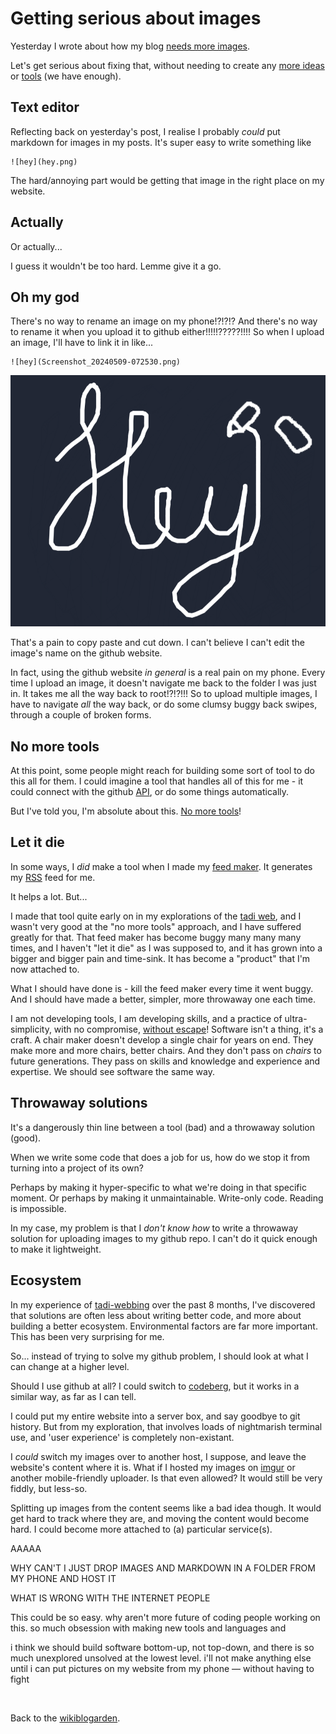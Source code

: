 # Getting serious about images

Yesterday I wrote about how my blog [needs more images](https://www.todepond.com/wikiblogarden/my-wikiblogarden/pictures).

Let's get serious about fixing that, without needing to create any [more ideas](https://www.todepond.com/wikiblogarden/my-wikiblogarden/no-more-ideas) or [tools](https://www.todepond.com/wikiblogarden/better-computing/worse-computing/no-more-tools) (we have enough).

## Text editor

Reflecting back on yesterday's post, I realise I probably *could* put markdown for images in my posts. It's super easy to write something like

```
![hey](hey.png)
```

The hard/annoying part would be getting that image in the right place on my website.

## Actually

Or actually...

I guess it wouldn't be too hard. Lemme give it a go. 

## Oh my god

There's no way to rename an image on my phone!?!?!? And there's no way to rename it when you upload it to github either!!!!!?????!!!! So when I upload an image, I'll have to link it in like...

```
![hey](Screenshot_20240509-072530.png)
```

![hey](Screenshot_20240509-072530.png)

That's a pain to copy paste and cut down. I can't believe I can't edit the image's name on the github website.

In fact, using the github website *in general* is a real pain on my phone. Every time I upload an image, it doesn't navigate me back to the folder I was just in. It takes me all the way back to root!?!?!!! So to upload multiple images, I have to navigate *all* the way back, or do some clumsy buggy back swipes, through a couple of broken forms.

## No more tools

At this point, some people might reach for building some sort of tool to do this all for them. I could imagine a tool that handles all of this for me - it could connect with the github [API](https://www.todepond.com/wikiblogarden/academia/style/never/use/acronyms/), or do some things automatically.

But I've told you, I'm absolute about this. [No more tools](https://www.todepond.com/wikiblogarden/better-computing/worse-computing/no-more-tools)! 

## Let it die

In some ways, I *did* make a tool when I made my [feed maker](https://www.todepond.com/feed/maker/). It generates my [RSS](https://www.todepond.com/wikiblogarden/social-media/what-is-rss/) feed for me.

It helps a lot. But...

I made that tool quite early on in my explorations of the [tadi web](https://www.tadiweb.com/), and I wasn't very good at the "no more tools" approach, and I have suffered greatly for that. That feed maker has become buggy many many many times, and I haven't "let it die" as I was supposed to, and it has grown into a bigger and bigger pain and time-sink. It has become a "product" that I'm now attached to.

What I should have done is - kill the feed maker every time it went buggy. And I should have made a better, simpler, more throwaway one each time. 

I am not developing tools, I am developing skills, and a practice of ultra-simplicity, with no compromise, [without escape](https://www.youtube.com/watch?v=eQgxFuw8f1U)! Software isn't a thing, it's a craft. A chair maker doesn't develop a single chair for years on end. They make more and more chairs, better chairs. And they don't pass on *chairs* to future generations. They pass on skills and knowledge and experience and expertise. We should see software the same way.

## Throwaway solutions

It's a dangerously thin line between a tool (bad) and a throwaway solution (good).

When we write some code that does a job for us, how do we stop it from turning into a project of its own? 

Perhaps by making it hyper-specific to what we're doing in that specific moment. Or perhaps by making it unmaintainable. Write-only code. Reading is impossible.

In my case, my problem is that I *don't know how* to write a throwaway solution for uploading images to my github repo. I can't do it quick enough to make it lightweight. 

## Ecosystem 

In my experience of [tadi-webbing](https://www.todepond.com/wikiblogarden/tadi-web/) over the past 8 months, I've discovered that solutions are often less about writing better code, and more about building a better ecosystem. Environmental factors are far more important. This has been very surprising for me. 

So... instead of trying to solve my github problem, I should look at what I can change at a higher level.

Should I use github at all? I could switch to [codeberg](https://codeberg.org/), but it works in a similar way, as far as I can tell.

I could put my entire website into a server box, and say goodbye to git history. But from my exploration, that involves loads of nightmarish terminal use, and 'user experience' is completely non-existant.

I *could* switch my images over to another host, I suppose, and leave the website's content where it is. What if I hosted my images on [imgur](https://imgur.com/) or another mobile-friendly uploader. Is that even allowed? It would still be very fiddly, but less-so.

Splitting up images from the content seems like a bad idea though. It would get hard to track where they are, and moving the content would become hard. I could become more attached to (a) particular service(s).

AAAAA

WHY CAN'T I JUST DROP IMAGES AND MARKDOWN IN A FOLDER FROM MY PHONE AND HOST IT 

WHAT IS WRONG WITH THE INTERNET PEOPLE

This could be so easy. why aren't more future of coding people working on this. so much obsession with making new tools and languages and 

i think we should build software bottom-up, not top-down, and there is so much unexplored unsolved at the lowest level. i'll not make anything else until i can put pictures on my website from my phone — without having to fight

<br>

Back to the [wikiblogarden](/wikiblogarden).
